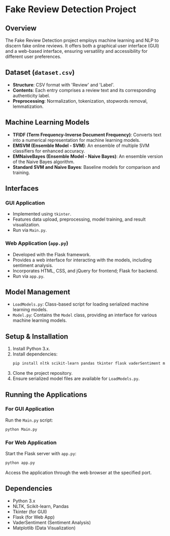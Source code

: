 
# Fake Review Detection Project

## Overview
The Fake Review Detection project employs machine learning and NLP to discern fake online reviews. It offers both a graphical user interface (GUI) and a web-based interface, ensuring versatility and accessibility for different user preferences.

## Dataset (`dataset.csv`)
- **Structure**: CSV format with 'Review' and 'Label'.
- **Contents**: Each entry comprises a review text and its corresponding authenticity label.
- **Preprocessing**: Normalization, tokenization, stopwords removal, lemmatization.

## Machine Learning Models
- **TFIDF (Term Frequency-Inverse Document Frequency)**: Converts text into a numerical representation for machine learning models.
- **EMSVM (Ensemble Model - SVM)**: An ensemble of multiple SVM classifiers for enhanced accuracy.
- **EMNaiveBayes (Ensemble Model - Naive Bayes)**: An ensemble version of the Naive Bayes algorithm.
- **Standard SVM and Naive Bayes**: Baseline models for comparison and training.

## Interfaces

### GUI Application
- Implemented using `tkinter`.
- Features data upload, preprocessing, model training, and result visualization.
- Run via `Main.py`.

### Web Application (`app.py`)
- Developed with the Flask framework.
- Provides a web interface for interacting with the models, including sentiment analysis.
- Incorporates HTML, CSS, and jQuery for frontend; Flask for backend.
- Run via `app.py`.

## Model Management
- `LoadModels.py`: Class-based script for loading serialized machine learning models.
- `Model.py`: Contains the `Model` class, providing an interface for various machine learning models.

## Setup & Installation
1. Install Python 3.x.
2. Install dependencies:
   ```bash
   pip install nltk scikit-learn pandas tkinter flask vaderSentiment matplotlib
   ```
3. Clone the project repository.
4. Ensure serialized model files are available for `LoadModels.py`.

## Running the Applications

### For GUI Application
Run the `Main.py` script:
```bash
python Main.py
```

### For Web Application
Start the Flask server with `app.py`:
```bash
python app.py
```
Access the application through the web browser at the specified port.

## Dependencies
- Python 3.x
- NLTK, Scikit-learn, Pandas
- Tkinter (for GUI)
- Flask (for Web App)
- VaderSentiment (Sentiment Analysis)
- Matplotlib (Data Visualization)

